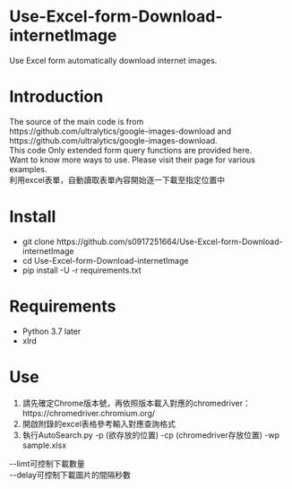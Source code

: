 # Use-Excel-form-Download-internetImage
Use Excel form automatically download internet images.

<h1>Introduction</h1>
<p>The source of the main code is from <br>
https://github.com/ultralytics/google-images-download and https://github.com/ultralytics/google-images-download.<br>
This code Only extended form query functions are provided here.<br>
Want to know more ways to use. Please visit their page for various examples.<br>
利用excel表單，自動讀取表單內容開始逐一下載至指定位置中<br>
</p>
<h1>Install</h1>
<p>
  <ul>
    <li>git clone https://github.com/s0917251664/Use-Excel-form-Download-internetImage
    <li>cd Use-Excel-form-Download-internetImage</li>
    <li>pip install -U -r requirements.txt</li>
</ul>

</p>
<h1>Requirements</h1>
<ul>
    <li>Python 3.7 later</li>
    <li>xlrd</li>
</ul>

<h1>Use</h1>
<ol>
    <li>請先確定Chrome版本號，再依照版本載入對應的chromedriver：https://chromedriver.chromium.org/</li>
    <li>開啟附錄的excel表格參考輸入對應查詢格式</li>
    <li>執行AutoSearch.py -p (欲存放的位置) -cp (chromedriver存放位置)  -wp sample.xlsx  </li>
</ol>
  <p>
  --limt可控制下載數量<br>
  --delay可控制下載圖片的間隔秒數
  </p>
